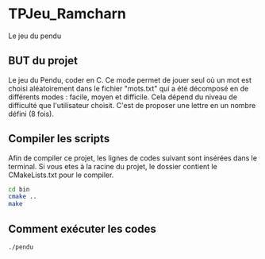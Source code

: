 # TPJeu_Ramcharn
Le jeu du pendu

## BUT du projet

Le jeu du Pendu, coder en C. Ce mode permet de jouer seul où un mot est choisi aléatoirement dans le fichier "mots.txt" qui a été décomposé en de différents modes : facile, moyen et difficile. Cela dépend du niveau de difficulté que l'utilisateur choisit. C'est de proposer une lettre en un nombre défini (8 fois). 

## Compiler les scripts

Afin de compiler ce projet, les lignes de codes suivant sont insérées dans le terminal. Si vous etes à la racine du projet, le dossier contient le CMakeLists.txt pour le compiler.

```sh
cd bin
cmake ..
make
```

## Comment exécuter les codes

```sh
./pendu
```

